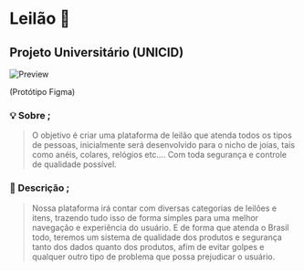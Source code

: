 # Leilão 🔨

## Projeto Universitário (UNICID)

![Preview](./.github/Preview.jpg)

(Protótipo Figma)

### 💡 Sobre ;

> O objetivo é criar uma plataforma de leilão que atenda todos os tipos de pessoas, inicialmente será desenvolvido para o nicho de joias, tais como anéis, colares, relógios etc.... Com toda segurança e controle de qualidade possível.

### 📎 Descrição ;

> Nossa plataforma irá contar com diversas categorias de leilões e itens, trazendo tudo isso de forma simples para uma melhor navegação e experiência do usuário. E de forma que atenda o Brasil todo, teremos um sistema de qualidade dos produtos e segurança tanto dos dados quanto dos produtos, afim de evitar golpes e qualquer outro tipo de problema que possa prejudicar o usuário.
